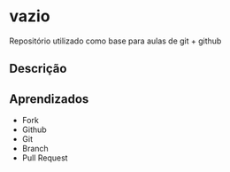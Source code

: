 # vazio
Repositório utilizado como base para aulas de git + github

## Descrição

## Aprendizados

- Fork
- Github
- Git
- Branch
- Pull Request